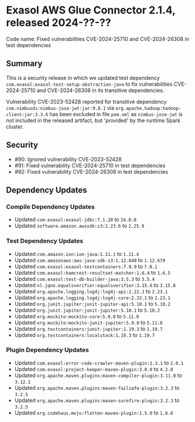 # Exasol AWS Glue Connector 2.1.4, released 2024-??-??

Code name: Fixed vulnerabilities CVE-2024-25710 and CVE-2024-26308 in test dependencies

## Summary

This is a security release in which we updated test dependency `com.exasol:exasol-test-setup-abstraction-java` to fix vulnerabilities CVE-2024-25710 and CVE-2024-26308 in its transitive dependencies.

Vulnerability CVE-2023-52428 reported for transitive dependency `com.nimbusds:nimbus-jose-jwt:jar:9.8.1` via `org.apache.hadoop:hadoop-client:jar:3.3.6` has been excluded in file `pom.xml` as `nimbus-jose-jwt` is not included in the released artifact, but 'provided' by the runtime Spark cluster.

## Security

* #90: Ignored vulnerability CVE-2023-52428
* #91: Fixed vulnerability CVE-2024-25710 in test dependencies
* #92: Fixed vulnerability CVE-2024-26308 in test dependencies

## Dependency Updates

### Compile Dependency Updates

* Updated `com.exasol:exasol-jdbc:7.1.20` to `24.0.0`
* Updated `software.amazon.awssdk:s3:2.23.6` to `2.25.9`

### Test Dependency Updates

* Updated `com.amazon.ion:ion-java:1.11.1` to `1.11.4`
* Updated `com.amazonaws:aws-java-sdk-s3:1.12.640` to `1.12.679`
* Updated `com.exasol:exasol-testcontainers:7.0.0` to `7.0.1`
* Updated `com.exasol:hamcrest-resultset-matcher:1.6.4` to `1.6.5`
* Updated `com.exasol:test-db-builder-java:3.5.3` to `3.5.4`
* Updated `nl.jqno.equalsverifier:equalsverifier:3.15.6` to `3.15.8`
* Updated `org.apache.logging.log4j:log4j-api:2.22.1` to `2.23.1`
* Updated `org.apache.logging.log4j:log4j-core:2.22.1` to `2.23.1`
* Updated `org.junit.jupiter:junit-jupiter-api:5.10.1` to `5.10.2`
* Updated `org.junit.jupiter:junit-jupiter:5.10.1` to `5.10.2`
* Updated `org.mockito:mockito-core:5.9.0` to `5.11.0`
* Updated `org.mockito:mockito-junit-jupiter:5.9.0` to `5.11.0`
* Updated `org.testcontainers:junit-jupiter:1.19.3` to `1.19.7`
* Updated `org.testcontainers:localstack:1.19.3` to `1.19.7`

### Plugin Dependency Updates

* Updated `com.exasol:error-code-crawler-maven-plugin:1.3.1` to `2.0.1`
* Updated `com.exasol:project-keeper-maven-plugin:3.0.0` to `4.2.0`
* Updated `org.apache.maven.plugins:maven-compiler-plugin:3.11.0` to `3.12.1`
* Updated `org.apache.maven.plugins:maven-failsafe-plugin:3.2.3` to `3.2.5`
* Updated `org.apache.maven.plugins:maven-surefire-plugin:3.2.3` to `3.2.5`
* Updated `org.codehaus.mojo:flatten-maven-plugin:1.5.0` to `1.6.0`
